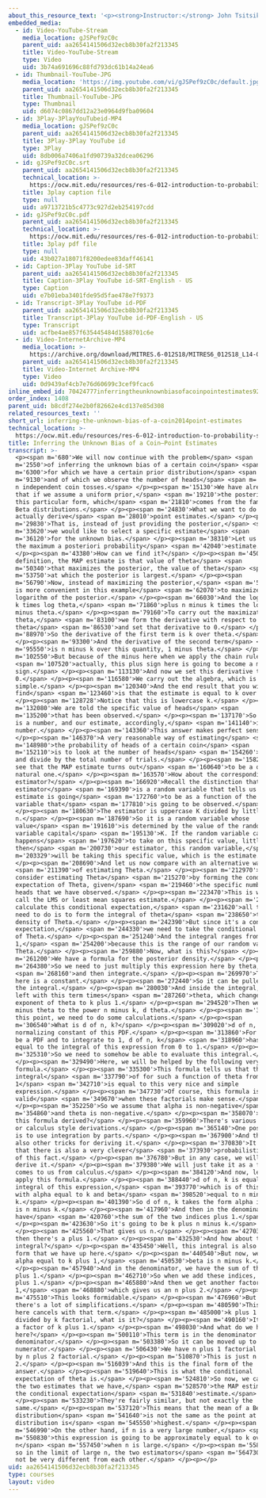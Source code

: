 ```yaml
---
about_this_resource_text: '<p><strong>Instructor:</strong> John Tsitsiklis</p>'
embedded_media:
  - id: Video-YouTube-Stream
    media_location: gJSPef9zC0c
    parent_uid: aa2654141506d32ecb8b30fa2f213345
    title: Video-YouTube-Stream
    type: Video
    uid: 3b74a691696c88fd793dc61b14a24ea6
  - id: Thumbnail-YouTube-JPG
    media_location: 'https://img.youtube.com/vi/gJSPef9zC0c/default.jpg'
    parent_uid: aa2654141506d32ecb8b30fa2f213345
    title: Thumbnail-YouTube-JPG
    type: Thumbnail
    uid: d6074c0867dd12a23e0964d9fba09604
  - id: 3Play-3PlayYouTubeid-MP4
    media_location: gJSPef9zC0c
    parent_uid: aa2654141506d32ecb8b30fa2f213345
    title: 3Play-3Play YouTube id
    type: 3Play
    uid: 8db006a7406a1fd90739a32dcea06296
  - id: gJSPef9zC0c.srt
    parent_uid: aa2654141506d32ecb8b30fa2f213345
    technical_location: >-
      https://ocw.mit.edu/resources/res-6-012-introduction-to-probability-spring-2018/part-ii-inference-limit-theorems/inferring-the-unknown-bias-of-a-coin2014point-estimates/gJSPef9zC0c.srt
    title: 3play caption file
    type: null
    uid: a9713721b5c4773c927d2eb254197cdd
  - id: gJSPef9zC0c.pdf
    parent_uid: aa2654141506d32ecb8b30fa2f213345
    technical_location: >-
      https://ocw.mit.edu/resources/res-6-012-introduction-to-probability-spring-2018/part-ii-inference-limit-theorems/inferring-the-unknown-bias-of-a-coin2014point-estimates/gJSPef9zC0c.pdf
    title: 3play pdf file
    type: null
    uid: 43b027a18071f8200edee83daff46141
  - id: Caption-3Play YouTube id-SRT
    parent_uid: aa2654141506d32ecb8b30fa2f213345
    title: Caption-3Play YouTube id-SRT-English - US
    type: Caption
    uid: e7b01eba3401fde95d5fae478e7f9373
  - id: Transcript-3Play YouTube id-PDF
    parent_uid: aa2654141506d32ecb8b30fa2f213345
    title: Transcript-3Play YouTube id-PDF-English - US
    type: Transcript
    uid: acfbe4ae857f635445484d1588701c6e
  - id: Video-InternetArchive-MP4
    media_location: >-
      https://archive.org/download/MITRES.6-012S18/MITRES6_012S18_L14-09_300k.mp4
    parent_uid: aa2654141506d32ecb8b30fa2f213345
    title: Video-Internet Archive-MP4
    type: Video
    uid: 0d9439af4cb7e76d60699c3cef9fcac6
inline_embed_id: 70424777inferringtheunknownbiasofacoinpointestimates92523343
order_index: 1408
parent_uid: b8cdf274e2b0f82662e4cd137e85d308
related_resources_text: ''
short_url: inferring-the-unknown-bias-of-a-coin2014point-estimates
technical_location: >-
  https://ocw.mit.edu/resources/res-6-012-introduction-to-probability-spring-2018/part-ii-inference-limit-theorems/inferring-the-unknown-bias-of-a-coin2014point-estimates
title: Inferring the Unknown Bias of a Coin—Point Estimates
transcript: >-
  <p><span m='680'>We will now continue with the problem</span> <span
  m='2550'>of inferring the unknown bias of a certain coin</span> <span
  m='6300'>for which we have a certain prior distribution</span> <span
  m='9130'>and of which we observe the number of heads</span> <span m='11980'>in
  n independent coin tosses.</span> </p><p><span m='15130'>We have already seen
  that if we assume a uniform prior,</span> <span m='19210'>the posterior takes
  this particular form, which</span> <span m='21810'>comes from the family of
  Beta distributions.</span> </p><p><span m='24830'>What we want to do now is to
  actually derive</span> <span m='28010'>point estimates.</span> </p><p><span
  m='29830'>That is, instead of just providing the posterior,</span> <span
  m='33620'>we would like to select a specific estimate</span> <span
  m='36120'>for the unknown bias.</span> </p><p><span m='38310'>Let us look at
  the maximum a posteriori probability</span> <span m='42040'>estimate.</span>
  </p><p><span m='43380'>How can we find it?</span> </p><p><span m='45030'>By
  definition, the MAP estimate is that value of theta</span> <span
  m='50340'>that maximizes the posterior, the value of theta</span> <span
  m='53750'>at which the posterior is largest.</span> </p><p><span
  m='56790'>Now, instead of maximizing the posterior,</span> <span m='59800'>it
  is more convenient in this example</span> <span m='62070'>to maximize the
  logarithm of the posterior.</span> </p><p><span m='66030'>And the logarithm is
  k times log theta,</span> <span m='71860'>plus n minus k times the log of 1
  minus theta.</span> </p><p><span m='79160'>To carry out the maximization over
  theta,</span> <span m='83100'>we form the derivative with respect to
  theta</span> <span m='86530'>and set that derivative to 0.</span> </p><p><span
  m='88970'>So the derivative of the first term is k over theta.</span>
  </p><p><span m='93300'>And the derivative of the second term</span> <span
  m='95550'>is n minus k over this quantity, 1 minus theta.</span> </p><p><span
  m='102550'>But because of the minus here when we apply the chain rule,</span>
  <span m='107520'>actually, this plus sign here is going to become a minus
  sign.</span> </p><p><span m='113130'>And now we set this derivative to
  0.</span> </p><p><span m='116580'>We carry out the algebra, which is rather
  simple.</span> </p><p><span m='120340'>And the end result that you will
  find</span> <span m='123460'>is that the estimate is equal to k over n.</span>
  </p><p><span m='128728'>Notice that this is lowercase k.</span> </p><p><span
  m='132080'>We are told the specific value of heads</span> <span
  m='135200'>that has been observed.</span> </p><p><span m='137170'>So little k
  is a number, and our estimate, accordingly,</span> <span m='141140'>is a
  number.</span> </p><p><span m='143360'>This answer makes perfect sense.</span>
  </p><p><span m='146370'>A very reasonable way of estimating</span> <span
  m='148980'>the probability of heads of a certain coin</span> <span
  m='152110'>is to look at the number of heads</span> <span m='154260'>obtained
  and divide by the total number of trials.</span> </p><p><span m='158270'>So we
  see that the MAP estimate turns out</span> <span m='160640'>to be a quite
  natural one.</span> </p><p><span m='163570'>How about the corresponding
  estimator?</span> </p><p><span m='166920'>Recall the distinction that the
  estimator</span> <span m='169390'>is a random variable that tells us what the
  estimate is going</span> <span m='172760'>to be as a function of the random
  variable that</span> <span m='177810'>is going to be observed.</span>
  </p><p><span m='180630'>The estimator is uppercase K divided by little
  n.</span> </p><p><span m='187690'>So it is a random variable whose
  value</span> <span m='191610'>is determined by the value of the random
  variable capital</span> <span m='195130'>K. If the random variable capital K
  happens</span> <span m='197620'>to take on this specific value, little k,
  then</span> <span m='200730'>our estimator, this random variable,</span> <span
  m='203329'>will be taking this specific value, which is the estimate.</span>
  </p><p><span m='208690'>And let us now compare with an alternative way</span>
  <span m='211390'>of estimating Theta.</span> </p><p><span m='212970'>We will
  consider estimating Theta</span> <span m='215270'>by forming the conditional
  expectation of Theta, given</span> <span m='219460'>the specific number of
  heads that we have observed.</span> </p><p><span m='223470'>This is what we
  call the LMS or least mean squares estimate.</span> </p><p><span m='229110'>To
  calculate this conditional expectation,</span> <span m='231620'>all that we
  need to do is to form the integral of theta</span> <span m='238650'>times the
  density of Theta.</span> </p><p><span m='242390'>But since it's a conditional
  expectation,</span> <span m='244330'>we need to take the conditional density
  of Theta.</span> </p><p><span m='251240'>And the integral ranges from 0 to
  1,</span> <span m='254200'>because this is the range of our random variable,
  Theta.</span> </p><p><span m='259880'>Now, what is this?</span> </p><p><span
  m='261200'>We have a formula for the posterior density.</span> </p><p><span
  m='264380'>So we need to just multiply this expression here by theta,</span>
  <span m='268160'>and then integrate.</span> </p><p><span m='269970'>This term
  here is a constant.</span> </p><p><span m='272440'>So it can be pulled outside
  the integral.</span> </p><p><span m='280030'>And inside the integral, we are
  left with this term times</span> <span m='287260'>theta, which changes the
  exponent of theta to k plus 1.</span> </p><p><span m='294520'>Then we have 1
  minus theta to the power n minus k, d theta.</span> </p><p><span m='302630'>At
  this point, we need to do some calculations.</span> </p><p><span
  m='306540'>What is d of n, k?</span> </p><p><span m='309020'>d of n, k is the
  normalizing constant of this PDF.</span> </p><p><span m='313860'>For this to
  be a PDF and to integrate to 1, d of n, k</span> <span m='318960'>has to be
  equal to the integral of this expression from 0 to 1.</span> </p><p><span
  m='325310'>So we need to somehow be able to evaluate this integral.</span>
  </p><p><span m='329490'>Here, we will be helped by the following very nice
  formula.</span> </p><p><span m='335300'>This formula tells us that the
  integral</span> <span m='337790'>of for such a function of theta from 0 to
  1</span> <span m='342710'>is equal to this very nice and simple
  expression.</span> </p><p><span m='347730'>Of course, this formula is only
  valid</span> <span m='349670'>when these factorials make sense.</span>
  </p><p><span m='352250'>So we assume that alpha is non-negative</span> <span
  m='354860'>and theta is non-negative.</span> </p><p><span m='358070'>How is
  this formula derived?</span> </p><p><span m='359960'>There's various algebraic
  or calculus style derivations.</span> </p><p><span m='365140'>One possibility
  is to use integration by parts.</span> </p><p><span m='367900'>And there are
  also other tricks for deriving it.</span> </p><p><span m='370830'>It turns out
  that there is also a very clever</span> <span m='373930'>probabilistic proof
  of this fact.</span> </p><p><span m='376780'>But in any case, we will not
  derive it.</span> </p><p><span m='379380'>We will just take it as a fact that
  comes to us from calculus.</span> </p><p><span m='384120'>And now, let us
  apply this formula.</span> </p><p><span m='388440'>d of n, k is equal to the
  integral of this expression,</span> <span m='393770'>which is of this form,
  with alpha equal to k and beta</span> <span m='398520'>equal to n minus
  k.</span> </p><p><span m='401390'>So d of n, k takes the form alpha is k, beta
  is n minus k.</span> </p><p><span m='417960'>And then in the denominator, we
  have</span> <span m='420760'>the sum of the two indices plus 1.</span>
  </p><p><span m='423630'>So it's going to be k plus n minus k.</span>
  </p><p><span m='425560'>That gives us n.</span> </p><p><span m='427030'>And
  then there's a plus 1.</span> </p><p><span m='432530'>And how about this
  integral?</span> </p><p><span m='435450'>Well, this integral is also of the
  form that we have up here.</span> </p><p><span m='440540'>But now, we have
  alpha equal to k plus 1,</span> <span m='450530'>beta is n minus k.</span>
  </p><p><span m='457940'>And in the denominator, we have the sum of the indices
  plus 1.</span> </p><p><span m='462710'>So when we add these indices, we get n
  plus 1.</span> </p><p><span m='465880'>And then we get another factor of
  1,</span> <span m='468880'>which gives us an n plus 2.</span> </p><p><span
  m='475510'>This looks formidable.</span> </p><p><span m='476960'>But actually,
  there's a lot of simplifications.</span> </p><p><span m='480590'>This term
  here cancels with that term.</span> </p><p><span m='485000'>k plus 1 factorial
  divided by k factorial, what is it?</span> </p><p><span m='490160'>It is just
  a factor of k plus 1.</span> </p><p><span m='498030'>And what do we have
  here?</span> </p><p><span m='500110'>This term is in the denominator of the
  denominator.</span> </p><p><span m='503380'>So it can be moved up to the
  numerator.</span> </p><p><span m='506430'>We have n plus 1 factorial divided
  by n plus 2 factorial.</span> </p><p><span m='510870'>This is just n plus
  2.</span> </p><p><span m='516039'>And this is the final form of the
  answer.</span> </p><p><span m='519640'>This is what the conditional
  expectation of theta is.</span> </p><p><span m='524810'>So now, we can compare
  the two estimates that we have,</span> <span m='528570'>the MAP estimate and
  the conditional expectation</span> <span m='531840'>estimate.</span>
  </p><p><span m='533230'>They're fairly similar, but not exactly the
  same.</span> </p><p><span m='537120'>This means that the mean of a Beta
  distribution</span> <span m='541640'>is not the same as the point at which the
  distribution is</span> <span m='545550'>highest.</span> </p><p><span
  m='546990'>On the other hand, if n is a very large number,</span> <span
  m='550830'>this expression is going to be approximately equal to k over
  n</span> <span m='557450'>when n is large.</span> </p><p><span m='558850'>And
  so in the limit of large n, the two estimators</span> <span m='564730'>will
  not be very different from each other.</span> </p><p></p>
uid: aa2654141506d32ecb8b30fa2f213345
type: courses
layout: video
---
```

